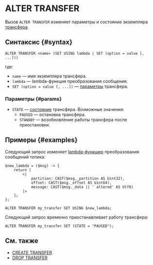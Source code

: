 # ALTER TRANSFER

Вызов `ALTER TRANSFER` изменяет параметры и состояние экземпляра [трансфера](../../../concepts/transfer.md).

## Синтаксис {#syntax}

```yql
ALTER TRANSFER <name> (SET USING lambda | SET (option = value [, ...]))
```

где:

* `name` — имя экземпляра трансфера.
* `lambda` — lambda-функция преобразования сообщения.
* `SET (option = value [, ...])` — [параметры](#params) трансфера.

### Параметры {#params}

* `STATE` — [состояние](../../../concepts/transfer.md#pause-and-resume) трансфера. Возможные значения:
  * `PAUSED` — остановка трансфера.
  * `STANDBY` — возобновление работы трансфера после приостановки.

## Примеры {#examples}

Следующий запрос изменяет [lambda-функцию](expressions.md#lambda) преобразования сообщений топика:

```yql
$new_lambda = ($msg) -> {
    return [
        <|
            partition: CAST($msg._partition AS Uint32),
            offset: CAST($msg._offset AS Uint64),
            message: CAST($msg._data || ' altered' AS Utf8)
        |>
    ];
};

ALTER TRANSFER my_transfer SET USING $new_lambda;
```

Следующий запрос временно приостанавливает работу трансфера:

```yql
ALTER TRANSFER my_transfer SET (STATE = "PAUSED");
```


## См. также

* [CREATE TRANSFER](create-transfer.md)
* [DROP TRANSFER](drop-transfer.md)
